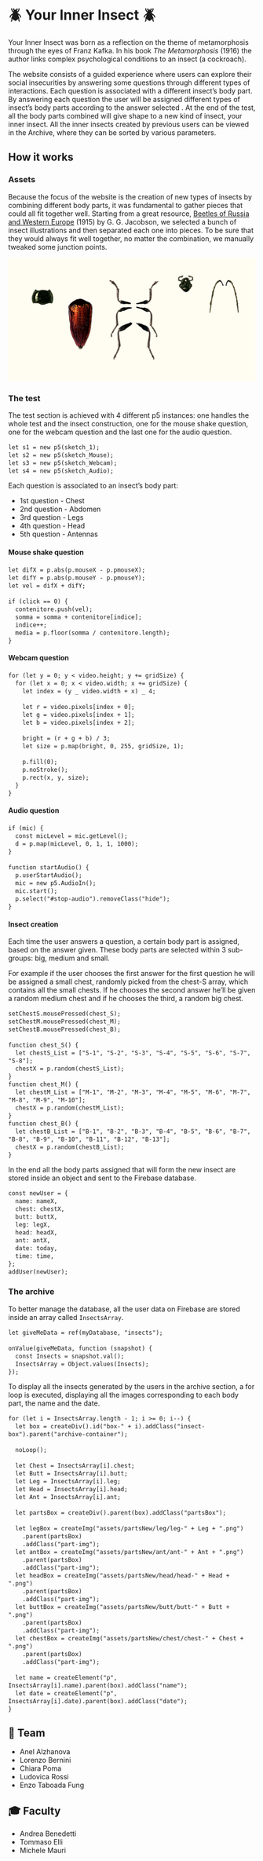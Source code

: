 # :beetle: Your Inner Insect :beetle:

Your Inner Insect was born as a reflection on the theme of metamorphosis through the eyes of Franz Kafka. In his book _The Metamorphosis_ (1916) the author links complex psychological conditions to an insect (a cockroach).

The website consists of a guided experience where users can explore their social insecurities by answering some questions through different types of interactions. Each question is associated with a different insect’s body part.
By answering each question the user will be assigned different types of insect’s body parts according to the answer selected . At the end of the test, all the body parts combined will give shape to a new kind of insect, your inner insect.
All the inner insects created by previous users can be viewed in the Archive, where they can be sorted by various parameters.

## How it works

### Assets

Because the focus of the website is the creation of new types of insects by combining different body parts, it was fundamental to gather pieces that could all fit together well. Starting from a great resource, [Beetles of Russia and Western Europe](https://www.zin.ru/ANIMALIA/Coleoptera/rus/jactab0.htm) (1915) by G. G. Jacobson, we selected a bunch of insect illustrations and then separated each one into pieces. To be sure that they would always fit well together, no matter the combination, we manually tweaked some junction points.

![image](/assets/pieces.png)

### The test

The test section is achieved with 4 different p5 instances: one handles the whole test and the insect construction, one for the mouse shake question, one for the webcam question and the last one for the audio question.

```
let s1 = new p5(sketch_1);
let s2 = new p5(sketch_Mouse);
let s3 = new p5(sketch_Webcam);
let s4 = new p5(sketch_Audio);
```

Each question is associated to an insect’s body part:

- 1st question - Chest
- 2nd question - Abdomen
- 3rd question - Legs
- 4th question - Head
- 5th question - Antennas

#### Mouse shake question

```
let difX = p.abs(p.mouseX - p.pmouseX);
let difY = p.abs(p.mouseY - p.pmouseY);
let vel = difX + difY;

if (click == 0) {
  contenitore.push(vel);
  somma = somma + contenitore[indice];
  indice++;
  media = p.floor(somma / contenitore.length);
}
```

#### Webcam question

```
for (let y = 0; y < video.height; y += gridSize) {
  for (let x = 0; x < video.width; x += gridSize) {
    let index = (y _ video.width + x) _ 4;

    let r = video.pixels[index + 0];
    let g = video.pixels[index + 1];
    let b = video.pixels[index + 2];

    bright = (r + g + b) / 3;
    let size = p.map(bright, 0, 255, gridSize, 1);

    p.fill(0);
    p.noStroke();
    p.rect(x, y, size);
  }
}
```

#### Audio question

```
if (mic) {
  const micLevel = mic.getLevel();
  d = p.map(micLevel, 0, 1, 1, 1000);
}

function startAudio() {
  p.userStartAudio();
  mic = new p5.AudioIn();
  mic.start();
  p.select("#stop-audio").removeClass("hide");
}
```

#### Insect creation

Each time the user answers a question, a certain body part is assigned, based on the answer given. These body parts are selected within 3 sub-groups: big, medium and small.

For example if the user chooses the first answer for the first question he will be assigned a small chest, randomly picked from the chest-S array, which contains all the small chests. If he chooses the second answer he’ll be given a random medium chest and if he chooses the third, a random big chest.

```
setChestS.mousePressed(chest_S);
setChestM.mousePressed(chest_M);
setChestB.mousePressed(chest_B);

function chest_S() {
  let chestS_List = ["S-1", "S-2", "S-3", "S-4", "S-5", "S-6", "S-7", "S-8"];
  chestX = p.random(chestS_List);
}
function chest_M() {
  let chestM_List = ["M-1", "M-2", "M-3", "M-4", "M-5", "M-6", "M-7", "M-8", "M-9", "M-10"];
  chestX = p.random(chestM_List);
}
function chest_B() {
  let chestB_List = ["B-1", "B-2", "B-3", "B-4", "B-5", "B-6", "B-7", "B-8", "B-9", "B-10", "B-11", "B-12", "B-13"];
  chestX = p.random(chestB_List);
}
```

In the end all the body parts assigned that will form the new insect are stored inside an object and sent to the Firebase database.

```
const newUser = {
  name: nameX,
  chest: chestX,
  butt: buttX,
  leg: legX,
  head: headX,
  ant: antX,
  date: today,
  time: time,
};
addUser(newUser);
```

### The archive

To better manage the database, all the user data on Firebase are stored inside an array called `InsectsArray`.

```
let giveMeData = ref(myDatabase, "insects");

onValue(giveMeData, function (snapshot) {
  const Insects = snapshot.val();
  InsectsArray = Object.values(Insects);
});
```

To display all the insects generated by the users in the archive section, a for loop is executed, displaying all the images corresponding to each body part, the name and the date.

```
for (let i = InsectsArray.length - 1; i >= 0; i--) {
  let box = createDiv().id("box-" + i).addClass("insect-box").parent("archive-container");

  noLoop();

  let Chest = InsectsArray[i].chest;
  let Butt = InsectsArray[i].butt;
  let Leg = InsectsArray[i].leg;
  let Head = InsectsArray[i].head;
  let Ant = InsectsArray[i].ant;

  let partsBox = createDiv().parent(box).addClass("partsBox");

  let legBox = createImg("assets/partsNew/leg/leg-" + Leg + ".png")
    .parent(partsBox)
    .addClass("part-img");
  let antBox = createImg("assets/partsNew/ant/ant-" + Ant + ".png")
    .parent(partsBox)
    .addClass("part-img");
  let headBox = createImg("assets/partsNew/head/head-" + Head + ".png")
    .parent(partsBox)
    .addClass("part-img");
  let buttBox = createImg("assets/partsNew/butt/butt-" + Butt + ".png")
    .parent(partsBox)
    .addClass("part-img");
  let chestBox = createImg("assets/partsNew/chest/chest-" + Chest + ".png")
    .parent(partsBox)
    .addClass("part-img");

  let name = createElement("p", InsectsArray[i].name).parent(box).addClass("name");
  let date = createElement("p", InsectsArray[i].date).parent(box).addClass("date");
}
```

## :busts_in_silhouette: Team

- Anel Alzhanova
- Lorenzo Bernini
- Chiara Poma
- Ludovica Rossi
- Enzo Taboada Fung

## :mortar_board: Faculty

- Andrea Benedetti
- Tommaso Elli
- Michele Mauri
